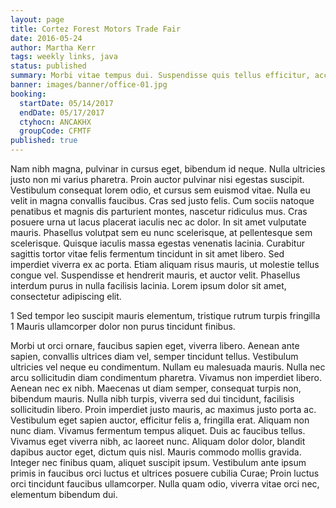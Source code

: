 ```yaml
---
layout: page
title: Cortez Forest Motors Trade Fair
date: 2016-05-24
author: Martha Kerr
tags: weekly links, java
status: published
summary: Morbi vitae tempus dui. Suspendisse quis tellus efficitur, accumsan felis.
banner: images/banner/office-01.jpg
booking:
  startDate: 05/14/2017
  endDate: 05/17/2017
  ctyhocn: ANCAKHX
  groupCode: CFMTF
published: true
---
```

Nam nibh magna, pulvinar in cursus eget, bibendum id neque. Nulla ultricies justo non mi varius pharetra. Proin auctor pulvinar nisi egestas suscipit. Vestibulum consequat lorem odio, et cursus sem euismod vitae. Nulla eu velit in magna convallis faucibus. Cras sed justo felis. Cum sociis natoque penatibus et magnis dis parturient montes, nascetur ridiculus mus.
Cras posuere urna ut lacus placerat iaculis nec ac dolor. In sit amet vulputate mauris. Phasellus volutpat sem eu nunc scelerisque, at pellentesque sem scelerisque. Quisque iaculis massa egestas venenatis lacinia. Curabitur sagittis tortor vitae felis fermentum tincidunt in sit amet libero. Sed imperdiet viverra ex ac porta. Etiam aliquam risus mauris, ut molestie tellus congue vel. Suspendisse et hendrerit mauris, et auctor velit. Phasellus interdum purus in nulla facilisis lacinia. Lorem ipsum dolor sit amet, consectetur adipiscing elit.

1 Sed tempor leo suscipit mauris elementum, tristique rutrum turpis fringilla
1 Mauris ullamcorper dolor non purus tincidunt finibus.

Morbi ut orci ornare, faucibus sapien eget, viverra libero. Aenean ante sapien, convallis ultrices diam vel, semper tincidunt tellus. Vestibulum ultricies vel neque eu condimentum. Nullam eu malesuada mauris. Nulla nec arcu sollicitudin diam condimentum pharetra. Vivamus non imperdiet libero. Aenean nec ex nibh.
Maecenas ut diam semper, consequat turpis non, bibendum mauris. Nulla nibh turpis, viverra sed dui tincidunt, facilisis sollicitudin libero. Proin imperdiet justo mauris, ac maximus justo porta ac. Vestibulum eget sapien auctor, efficitur felis a, fringilla erat. Aliquam non nunc diam. Vivamus fermentum tempus aliquet. Duis ac faucibus tellus. Vivamus eget viverra nibh, ac laoreet nunc. Aliquam dolor dolor, blandit dapibus auctor eget, dictum quis nisl. Mauris commodo mollis gravida. Integer nec finibus quam, aliquet suscipit ipsum. Vestibulum ante ipsum primis in faucibus orci luctus et ultrices posuere cubilia Curae; Proin luctus orci tincidunt faucibus ullamcorper. Nulla quam odio, viverra vitae orci nec, elementum bibendum dui.
